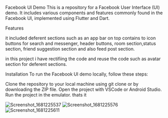 Facebook UI Demo
This is a repository for a Facebook User Interface (UI) demo. It includes various components and features commonly found in the Facebook UI, implemented using Flutter and Dart.

Features

 it included deferent sections such as an app bar on top contains to icon buttons for search and messenger, header buttons, room section,status section, friend suggestion section and also feed post section.
 
 in this project i have rectifiing the code and reuse the code such as avatar section for deferent sections.


Installation
To run the Facebook UI demo locally, follow these steps:

Clone the repository to your local machine using git clone or by downloading the ZIP file.
Open the project  with VSCode or Android Studio. Run the project in the emulator. thats it


![Screenshot_1681225537](https://user-images.githubusercontent.com/125041012/231252046-bf1a57bf-c1d8-47e9-91c3-a53f8c35ab6f.png)
![Screenshot_1681225576](https://user-images.githubusercontent.com/125041012/231252112-1f47726b-d6a8-48f9-88eb-9a1105f22445.png)
![Screenshot_1681225611](https://user-images.githubusercontent.com/125041012/231252124-79ddf740-206e-4920-b2fa-9c564d071be0.png)
